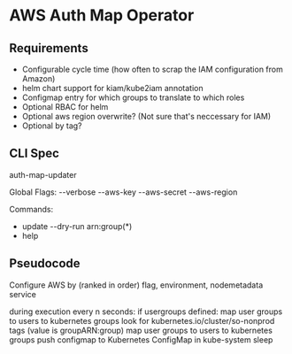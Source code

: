 AWS Auth Map Operator
=====================

Requirements
------------
- Configurable cycle time (how often to scrap the IAM configuration from Amazon)
- helm chart support for kiam/kube2iam annotation
- Configmap entry for which groups to translate to which roles
- Optional RBAC for helm
- Optional aws region overwrite?  (Not sure that's neccessary for IAM)
- Optional by tag?


CLI Spec
--------
auth-map-updater

Global Flags:
--verbose
--aws-key
--aws-secret
--aws-region

Commands:
- update
  --dry-run
  arn:group(*)
- help


Pseudocode
----------
Configure AWS by (ranked in order) flag, environment, nodemetadata service

during execution every n seconds:
if usergroups defined:
	map user groups to users to kubernetes groups
look for kubernetes.io/cluster/so-nonprod tags (value is groupARN:group)
	map user groups to users to kubernetes groups
push configmap to Kubernetes ConfigMap in kube-system
sleep